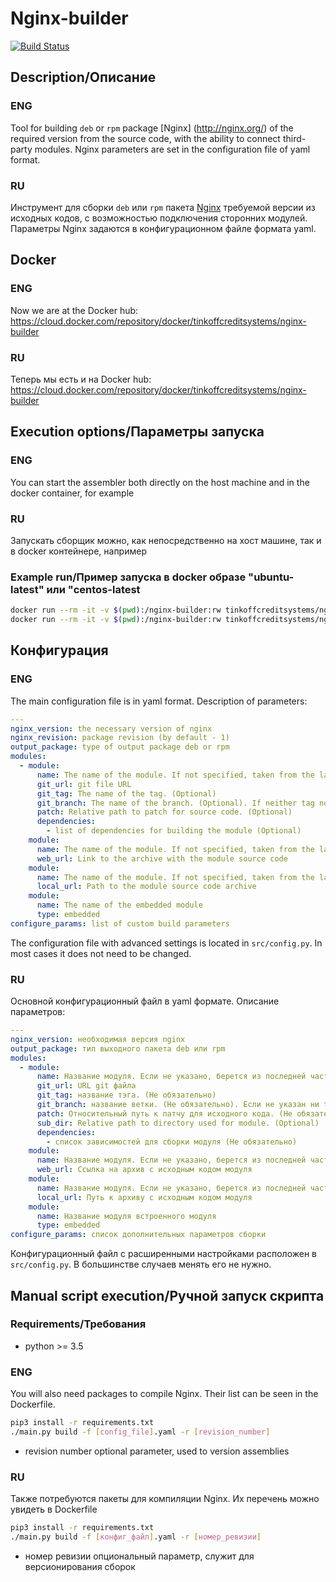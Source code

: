 # Nginx-builder
[![Build Status](https://travis-ci.com/TinkoffCreditSystems/Nginx-builder.svg?branch=master)](https://travis-ci.com/TinkoffCreditSystems/Nginx-builder)

## Description/Описание
### ENG
Tool for building `deb` or `rpm` package [Nginx] (http://nginx.org/) of the required version from the source code, with the ability to connect third-party modules.
Nginx parameters are set in the configuration file of yaml format.

### RU
Инструмент для сборки `deb` или `rpm` пакета [Nginx](http://nginx.org/) требуемой  версии из исходных кодов, с возможностью подключения сторонних модулей.
Параметры Nginx задаются в конфигурационном файле формата yaml.

## Docker
### ENG
Now we are at the Docker hub:
https://cloud.docker.com/repository/docker/tinkoffcreditsystems/nginx-builder

### RU
Теперь мы есть и на Docker hub:
https://cloud.docker.com/repository/docker/tinkoffcreditsystems/nginx-builder

## Execution options/Параметры запуска
### ENG
You can start the assembler both directly on the host machine and in the docker container, for example

### RU
Запускать сборщик можно, как непосредственно на хост машине, так и в docker контейнере, например

### Example run/Пример запуска в docker образе "ubuntu-latest" или "centos-latest
```bash
docker run --rm -it -v $(pwd):/nginx-builder:rw tinkoffcreditsystems/nginx-builder:centos-latest /bin/bash
docker run --rm -it -v $(pwd):/nginx-builder:rw tinkoffcreditsystems/nginx-builder:ubuntu-latest /bin/bash
```

## Конфигурация
### ENG
The main configuration file is in yaml format. Description of parameters:
```yaml
---
nginx_version: the necessary version of nginx
nginx_revision: package revision (by default - 1)
output_package: type of output package deb or rpm
modules:
  - module:
      name: The name of the module. If not specified, taken from the last part of the URL
      git_url: git file URL
      git_tag: The name of the tag. (Optional)
      git_branch: The name of the branch. (Optional). If neither tag nor branch is specified, the master branch is taken by default
      patch: Relative path to patch for source code. (Optional)
      dependencies: 
        - list of dependencies for building the module (Optional)
    module:
      name: The name of the module. If not specified, taken from the last part of the URL
      web_url: Link to the archive with the module source code
    module:
      name: The name of the module. If not specified, taken from the last part of the URL
      local_url: Path to the module source code archive
    module:
      name: The name of the embedded module
      type: embedded  
configure_params: list of custom build parameters
```
The configuration file with advanced settings is located in `src/config.py`. In most cases it does not need to be changed.

### RU
Основной конфигурационный файл в yaml формате. Описание параметров:
```yaml
---
nginx_version: необходимая версия nginx
output_package: тип выходного пакета deb или rpm
modules:
  - module:
      name: Название модуля. Если не указано, берется из последней части URL
      git_url: URL git файла
      git_tag: название тэга. (Не обязательно)
      git_branch: название ветки. (Не обязательно). Если не указан ни tag, ни branch по умолчанию берется master ветка
      patch: Относительный путь к патчу для исходного кода. (Не обязательно).
      sub_dir: Relative path to directory used for module. (Optional)
      dependencies: 
        - список зависимостей для сборки модуля (Не обязательно)
    module:
      name: Название модуля. Если не указано, берется из последней части URL
      web_url: Ссылка на архив с исходным кодом модуля
    module:
      name: Название модуля. Если не указано, берется из последней части URL
      local_url: Путь к архиву с исходным кодом модуля
    module:
      name: Название модуля встроенного модуля
      type: embedded
configure_params: список дополнительных параметров сборки
```
Конфигурационный файл с расширенными настройками расположен в `src/config.py`. В большинстве случаев менять его не нужно.


## Manual script execution/Ручной запуск скрипта

### Requirements/Требования
* python >= 3.5

### ENG
You will also need packages to compile Nginx. Their list can be seen in the Dockerfile.
```bash
pip3 install -r requirements.txt
./main.py build -f [config_file].yaml -r [revision_number]
```
* revision number optional parameter, used to version assemblies

### RU
Также потребуются пакеты для компиляции Nginx. Их перечень можно увидеть в Dockerfile
```bash
pip3 install -r requirements.txt
./main.py build -f [конфиг_файл].yaml -r [номер_ревизии]
```
* номер ревизии опциональный параметр, служит для версионирования сборок
